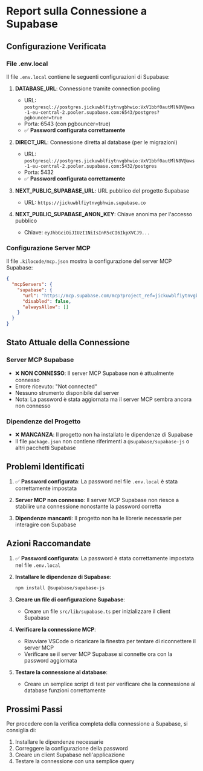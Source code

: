# Report sulla Connessione a Supabase

## Configurazione Verificata

### File .env.local
Il file `.env.local` contiene le seguenti configurazioni di Supabase:

1. **DATABASE_URL**: Connessione tramite connection pooling
   - URL: `postgresql://postgres.jickuwblfiytnvgbhwio:VxV1bbf0autMlN8V@aws-1-eu-central-2.pooler.supabase.com:6543/postgres?pgbouncer=true`
   - Porta: 6543 (con pgbouncer=true)
   - ✅ **Password configurata correttamente**

2. **DIRECT_URL**: Connessione diretta al database (per le migrazioni)
   - URL: `postgresql://postgres.jickuwblfiytnvgbhwio:VxV1bbf0autMlN8V@aws-1-eu-central-2.pooler.supabase.com:5432/postgres`
   - Porta: 5432
   - ✅ **Password configurata correttamente**

3. **NEXT_PUBLIC_SUPABASE_URL**: URL pubblico del progetto Supabase
   - URL: `https://jickuwblfiytnvgbhwio.supabase.co`

4. **NEXT_PUBLIC_SUPABASE_ANON_KEY**: Chiave anonima per l'accesso pubblico
   - Chiave: `eyJhbGciOiJIUzI1NiIsInR5cCI6IkpXVCJ9...`

### Configurazione Server MCP
Il file `.kilocode/mcp.json` mostra la configurazione del server MCP Supabase:

```json
{
  "mcpServers": {
    "supabase": {
      "url": "https://mcp.supabase.com/mcp?project_ref=jickuwblfiytnvgbhwio",
      "disabled": false,
      "alwaysAllow": []
    }
  }
}
```

## Stato Attuale della Connessione

### Server MCP Supabase
- ❌ **NON CONNESSO**: Il server MCP Supabase non è attualmente connesso
- Errore ricevuto: "Not connected"
- Nessuno strumento disponibile dal server
- Nota: La password è stata aggiornata ma il server MCP sembra ancora non connesso

### Dipendenze del Progetto
- ❌ **MANCANZA**: Il progetto non ha installato le dipendenze di Supabase
- Il file `package.json` non contiene riferimenti a `@supabase/supabase-js` o altri pacchetti Supabase

## Problemi Identificati

1. ✅ **Password configurata**: La password nel file `.env.local` è stata correttamente impostata

2. **Server MCP non connesso**: Il server MCP Supabase non riesce a stabilire una connessione nonostante la password corretta

3. **Dipendenze mancanti**: Il progetto non ha le librerie necessarie per interagire con Supabase

## Azioni Raccomandate

1. ✅ **Password configurata**: La password è stata correttamente impostata nel file `.env.local`

2. **Installare le dipendenze di Supabase**:
   ```bash
   npm install @supabase/supabase-js
   ```

3. **Creare un file di configurazione Supabase**:
   - Creare un file `src/lib/supabase.ts` per inizializzare il client Supabase

4. **Verificare la connessione MCP**:
   - Riavviare VSCode o ricaricare la finestra per tentare di riconnettere il server MCP
   - Verificare se il server MCP Supabase si connette ora con la password aggiornata

5. **Testare la connessione al database**:
   - Creare un semplice script di test per verificare che la connessione al database funzioni correttamente

## Prossimi Passi

Per procedere con la verifica completa della connessione a Supabase, si consiglia di:
1. Installare le dipendenze necessarie
2. Correggere la configurazione della password
3. Creare un client Supabase nell'applicazione
4. Testare la connessione con una semplice query
